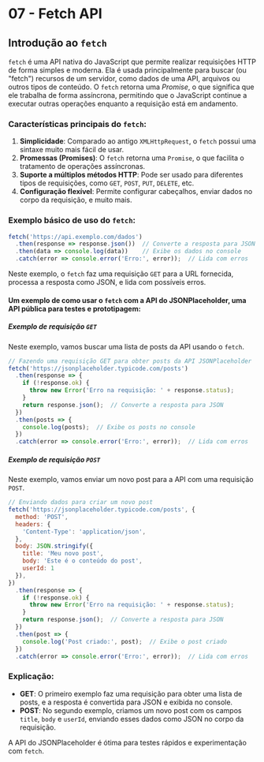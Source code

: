 # 07 - Fetch API

## Introdução ao `fetch`

`fetch` é uma API nativa do JavaScript que permite realizar requisições HTTP de forma simples e moderna. Ela é usada principalmente para buscar (ou "fetch") recursos de um servidor, como dados de uma API, arquivos ou outros tipos de conteúdo. O `fetch` retorna uma *Promise*, o que significa que ele trabalha de forma assíncrona, permitindo que o JavaScript continue a executar outras operações enquanto a requisição está em andamento.

### Características principais do `fetch`:

1. **Simplicidade**: Comparado ao antigo `XMLHttpRequest`, o `fetch` possui uma sintaxe muito mais fácil de usar.
2. **Promessas (Promises)**: O `fetch` retorna uma `Promise`, o que facilita o tratamento de operações assíncronas.
3. **Suporte a múltiplos métodos HTTP**: Pode ser usado para diferentes tipos de requisições, como `GET`, `POST`, `PUT`, `DELETE`, etc.
4. **Configuração flexível**: Permite configurar cabeçalhos, enviar dados no corpo da requisição, e muito mais.

### Exemplo básico de uso do `fetch`:

```javascript
fetch('https://api.exemplo.com/dados')
  .then(response => response.json())  // Converte a resposta para JSON
  .then(data => console.log(data))    // Exibe os dados no console
  .catch(error => console.error('Erro:', error));  // Lida com erros
```

Neste exemplo, o `fetch` faz uma requisição `GET` para a URL fornecida, processa a resposta como JSON, e lida com possíveis erros.

#### Um exemplo de como usar o `fetch` com a API do JSONPlaceholder, uma API pública para testes e prototipagem:

##### Exemplo de requisição `GET`

Neste exemplo, vamos buscar uma lista de posts da API usando o `fetch`.

```javascript
// Fazendo uma requisição GET para obter posts da API JSONPlaceholder
fetch('https://jsonplaceholder.typicode.com/posts')
  .then(response => {
    if (!response.ok) {
      throw new Error('Erro na requisição: ' + response.status);
    }
    return response.json();  // Converte a resposta para JSON
  })
  .then(posts => {
    console.log(posts);  // Exibe os posts no console
  })
  .catch(error => console.error('Erro:', error));  // Lida com erros
```

##### Exemplo de requisição `POST`

Neste exemplo, vamos enviar um novo post para a API com uma requisição `POST`.

```javascript
// Enviando dados para criar um novo post
fetch('https://jsonplaceholder.typicode.com/posts', {
  method: 'POST',
  headers: {
    'Content-Type': 'application/json',
  },
  body: JSON.stringify({
    title: 'Meu novo post',
    body: 'Este é o conteúdo do post',
    userId: 1
  }),
})
  .then(response => {
    if (!response.ok) {
      throw new Error('Erro na requisição: ' + response.status);
    }
    return response.json();  // Converte a resposta para JSON
  })
  .then(post => {
    console.log('Post criado:', post);  // Exibe o post criado
  })
  .catch(error => console.error('Erro:', error));  // Lida com erros
```

### Explicação:

- **GET**: O primeiro exemplo faz uma requisição para obter uma lista de posts, e a resposta é convertida para JSON e exibida no console.
- **POST**: No segundo exemplo, criamos um novo post com os campos `title`, `body` e `userId`, enviando esses dados como JSON no corpo da requisição.

A API do JSONPlaceholder é ótima para testes rápidos e experimentação com `fetch`.
